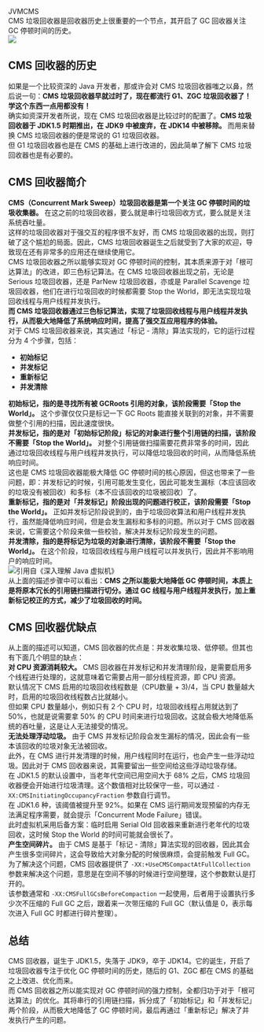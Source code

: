 JVMCMS<br />CMS 垃圾回收器是回收器历史上很重要的一个节点，其开启了 GC 回收器关注 GC 停顿时间的历史。<br />![](https://cdn.nlark.com/yuque/0/2022/jpeg/396745/1658881571827-121bc071-5064-4940-a7e0-7ef5f38fae1d.jpeg)
<a name="xym3j"></a>
## CMS 回收器的历史
如果是一个比较资深的 Java 开发者，那或许会对 CMS 垃圾回收器嗤之以鼻，然后说一句：**CMS 垃圾回收器早就过时了，现在都流行 G1、ZGC 垃圾回收器了！学这个东西一点用都没有！**<br />确实如资深开发者所说，现在 CMS 垃圾回收器是比较过时的配置了。**CMS 垃圾回收器于 JDK1.5 时期推出，在 JDK9 中被废弃，在 JDK14 中被移除。** 而用来替换 CMS 垃圾回收器的便是常说的 G1 垃圾回收器。<br />但 G1 垃圾回收器也是在 CMS 的基础上进行改进的，因此简单了解下 CMS 垃圾回收器也是有必要的。
<a name="QTZyd"></a>
## CMS 回收器简介
**CMS（Concurrent Mark Sweep）垃圾回收器是第一个关注 GC 停顿时间的垃圾收集器。** 在这之前的垃圾回收器，要么就是串行垃圾回收方式，要么就是关注系统吞吐量。<br />这样的垃圾回收器对于强交互的程序很不友好，而 CMS 垃圾回收器的出现，则打破了这个尴尬的局面。因此，CMS 垃圾回收器诞生之后就受到了大家的欢迎，导致现在还有非常多的应用还在继续使用它。<br />CMS 垃圾回收器之所以能够实现对 GC 停顿时间的控制，其本质来源于对「根可达算法」的改进，即三色标记算法。在 CMS 垃圾回收器出现之前，无论是 Serious 垃圾回收器，还是 ParNew 垃圾回收器，亦或是 Parallel Scavenge 垃圾回收器，他们在进行垃圾回收的时候都需要 Stop the World，即无法实现垃圾回收线程与用户线程并发执行。<br />**而 CMS 垃圾回收器通过三色标记算法，实现了垃圾回收线程与用户线程并发执行，从而极大地降低了系统响应时间，提高了强交互应用程序的体验。**<br />对于 CMS 垃圾回收器来说，其实通过「标记 - 清除」算法实现的，它的运行过程分为 4 个步骤，包括：

- **初始标记**
- **并发标记**
- **重新标记**
- **并发清除**

**初始标记，指的是寻找所有被 GCRoots 引用的对象，该阶段需要「Stop the World」。** 这个步骤仅仅只是标记一下 GC Roots 能直接关联到的对象，并不需要做整个引用的扫描，因此速度很快。<br />**并发标记，指的是对「初始标记阶段」标记的对象进行整个引用链的扫描，该阶段不需要「Stop the World」。** 对整个引用链做扫描需要花费非常多的时间，因此通过垃圾回收线程与用户线程并发执行，可以降低垃圾回收的时间，从而降低系统响应时间。<br />这也是 CMS 垃圾回收器能极大降低 GC 停顿时间的核心原因，但这也带来了一些问题，即：并发标记的时候，引用可能发生变化，因此可能发生漏标（本应该回收的垃圾没有被回收）和多标（本不应该回收的垃圾被回收）了。<br />**重新标记，指的是对「并发标记」阶段出现的问题进行校正，该阶段需要「Stop the World」。** 正如并发标记阶段说到的，由于垃圾回收算法和用户线程并发执行，虽然能降低响应时间，但是会发生漏标和多标的问题。所以对于 CMS 回收器来说，它需要这个阶段来做一些校验，解决并发标记阶段发生的问题。<br />**并发清除，指的是将标记为垃圾的对象进行清除，该阶段不需要「Stop the World」。** 在这个阶段，垃圾回收线程与用户线程可以并发执行，因此并不影响用户的响应时间。<br />![引用自《深入理解 Java 虚拟机》](https://cdn.nlark.com/yuque/0/2022/jpeg/396745/1658881325928-4445372b-733a-4131-8d5e-bfa5509180ab.jpeg#clientId=u80b3c062-3250-4&from=paste&id=u9e38d455&originHeight=201&originWidth=1080&originalType=url&ratio=1&rotation=0&showTitle=true&status=done&style=none&taskId=ub4d0f97b-bd87-471c-a6f7-3e926630dd7&title=%E5%BC%95%E7%94%A8%E8%87%AA%E3%80%8A%E6%B7%B1%E5%85%A5%E7%90%86%E8%A7%A3%20Java%20%E8%99%9A%E6%8B%9F%E6%9C%BA%E3%80%8B "引用自《深入理解 Java 虚拟机》")<br />从上面的描述步骤中可以看出：**CMS 之所以能极大地降低 GC 停顿时间，本质上是将原本冗长的引用链扫描进行切分。通过 GC 线程与用户线程并发执行，加上重新标记校正的方式，减少了垃圾回收的时间。**
<a name="kxfy5"></a>
## CMS 回收器优缺点
从上面的描述可以知道，CMS 回收器的优点是：并发收集垃圾、低停顿。但其也有下面几个明显的缺点：<br />**对 CPU 资源消耗较大。** CMS 回收器在并发标记和并发清理阶段，是需要启用多个线程进行处理的，这就意味着它需要占用一部分线程资源，即 CPU 资源。<br />默认情况下 CMS 启用的垃圾回收线程数是（CPU数量 + 3)/4，当 CPU 数量越大时，启用的垃圾回收线程数占比就越小。<br />但如果 CPU 数量越小，例如只有 2 个 CPU 时，垃圾回收线程占用就达到了 50%，也就是说需要拿 50% 的 CPU 时间来进行垃圾回收。这就会极大地降低系统的吞吐量，这是让人无法接受的情况。<br />**无法处理浮动垃圾。** 由于 CMS 并发标记阶段会发生漏标的情况，因此会有一些本该回收的垃圾对象无法被回收。<br />此外，在 CMS 进行并发清理的时候，用户线程同时在运行，也会产生一些浮动垃圾。因此对于 CMS 回收器来说，其需要留出一些空间给这些浮动垃圾存储。<br />在 JDK1.5 的默认设置中，当老年代空间已用空间大于 68% 之后，CMS 垃圾回收器便会开始进行垃圾清理。这个数值相对比较保守一些，可以通过 `-XX:CMSInitiatingOccupancyFraction` 参数自行调节。<br />在 JDK1.6 种，该阈值被提升至 92%。如果在 CMS 运行期间发现预留的内存无法满足程序需要，就会提示「Concurrent Mode Failure」错误。<br />此时虚拟机采用后备方案：临时启用 Serial Old 回收器来重新进行老年代的垃圾回收，这时候 Stop the World 的时间可能就会很长了。<br />**产生空间碎片。** 由于 CMS 是基于「标记 - 清除」算法实现的回收器，因此其会产生很多空间碎片，这会导致给大对象分配的时候很麻烦，会提前触发 Full GC。为了解决这个问题，CMS 回收器提供了 `-XX:+UseCMSCompactAtFullCollection` 参数来解决这个问题，意思是在空间不够的时候进行空间整理，这个参数默认是打开的。<br />该参数通常和 `-XX:CMSFullGCsBeforeCompaction` 一起使用，后者用于设置执行多少次不压缩的 Full GC 之后，跟着来一次带压缩的 Full GC（默认值是 0，表示每次进入 Full GC 时都进行碎片整理）。
<a name="eWk9V"></a>
## 总结
CMS 回收器，诞生于 JDK1.5，失落于 JDK9，卒于 JDK14。它的诞生，开启了垃圾回收器专注于优化 GC 停顿时间的历史，随后的 G1、ZGC 都在 CMS 的基础之上改进、优化而来。<br />而 CMS 回收器之所以能实现对 GC 停顿时间的强力控制，全都归功于对于「根可达算法」的优化。其将串行的引用链扫描，拆分成了「初始标记」和「并发标记」两个阶段，从而极大地降低了 GC 停顿时间，最后再通过「重新标记」解决了并发执行产生的问题。
